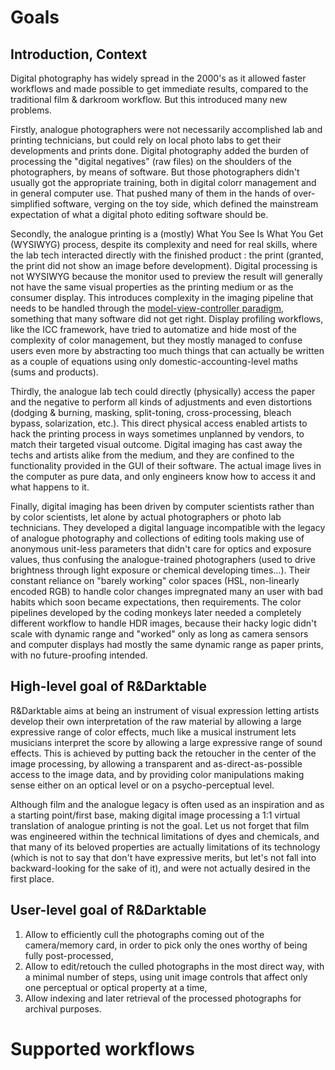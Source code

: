 # Goals

## Introduction, Context

Digital photography has widely spread in the 2000's as it allowed faster workflows and made possible to get immediate results, compared to the traditional film & darkroom workflow. But this introduced many new problems.

Firstly, analogue photographers were not necessarily accomplished lab and printing technicians, but could rely on local photo labs to get their developments and prints done. Digital photography added the burden of processing the "digital negatives" (raw files) on the shoulders of the photographers, by means of software. But those photographers didn't usually got the appropriate training, both in digital colorr management and in general computer use. That pushed many of them in the hands of over-simplified software, verging on the toy side, which defined the mainstream expectation of what a digital photo editing software should be.

Secondly, the analogue printing is a (mostly) What You See Is What You Get (WYSIWYG) process, despite its complexity and need for real skills, where the lab tech interacted directly with the finished product : the print (granted, the print did not show an image before development). Digital processing is not WYSIWYG because the monitor used to preview the result will generally not have the same visual properties as the printing medium or as the consumer display. This introduces complexity in the imaging pipeline that needs to be handled through the [model-view-controller paradigm](https://en.wikipedia.org/wiki/Model%E2%80%93view%E2%80%93controller), something that many software did not get right. Display profiling workflows, like the ICC framework, have tried to automatize and hide most of the complexity of color management, but they mostly managed to confuse users even more by abstracting too much things that can actually be written as a couple of equations using only domestic-accounting-level maths (sums and products).

Thirdly, the analogue lab tech could directly (physically) access the paper and the negative to perform all kinds of adjustments and even distortions (dodging & burning, masking, split-toning, cross-processing, bleach bypass, solarization, etc.). This direct physical access enabled artists to hack the printing process in ways sometimes unplanned by vendors, to match their targeted visual outcome. Digital imaging has cast away the techs and artists alike from the medium, and they are confined to the functionality provided in the GUI of their software. The actual image lives in the computer as pure data, and only engineers know how to access it and what happens to it.

Finally, digital imaging has been driven by computer scientists rather than by color scientists, let alone by actual photographers or photo lab technicians. They developed a digital language incompatible with the legacy of analogue photography and collections of editing tools making use of anonymous unit-less parameters that didn't care for optics and exposure values, thus confusing the analogue-trained photographers (used to drive brightness through light exposure or chemical developing times…). Their constant reliance on "barely working" color spaces (HSL, non-linearly encoded RGB) to handle color changes impregnated many an user with bad habits which soon became expectations, then requirements. The color pipelines developed by the coding monkeys later needed a completely different workflow to handle HDR images, because their hacky logic didn't scale with dynamic range and "worked" only as long as camera sensors and computer displays had mostly the same dynamic range as paper prints, with no future-proofing intended.

## High-level goal of R&Darktable

R&Darktable aims at being an instrument of visual expression letting artists develop their own interpretation of the raw material by allowing a large expressive range of color effects, much like a musical instrument lets musicians interpret the score by allowing a large expressive range of sound effects. This is achieved by putting back the retoucher in the center of the image processing, by allowing a transparent and as-direct-as-possible access to the image data, and by providing color manipulations making sense either on an optical level or on a psycho-perceptual level. 

Although film and the analogue legacy is often used as an inspiration and as a starting point/first base, making digital image processing a 1:1 virtual translation of analogue printing is not the goal. Let us not forget that film was engineered within the technical limitations of dyes and chemicals, and that many of its beloved properties are actually limitations of its technology (which is not to say that don't have expressive merits, but let's not fall into backward-looking for the sake of it), and were not actually desired in the first place.

## User-level goal of R&Darktable

1. Allow to efficiently cull the photographs coming out of the camera/memory card, in order to pick only the ones worthy of being fully post-processed,
2. Allow to edit/retouch the culled photographs in the most direct way, with a minimal number of steps, using unit image controls that affect only one perceptual or optical property at a time,
3. Allow indexing and later retrieval of the processed photographs for archival purposes.


# Supported workflows
 